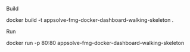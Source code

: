 Build

docker build -t appsolve-fmg-docker-dashboard-walking-skeleton .

Run

docker run -p 80:80 appsolve-fmg-docker-dashboard-walking-skeleton